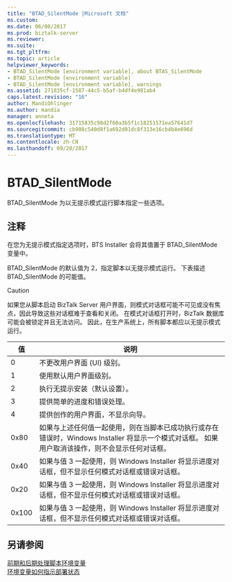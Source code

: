 ```yaml
---
title: "BTAD_SilentMode |Microsoft 文档"
ms.custom: 
ms.date: 06/08/2017
ms.prod: biztalk-server
ms.reviewer: 
ms.suite: 
ms.tgt_pltfrm: 
ms.topic: article
helpviewer_keywords:
- BTAD_SilentMode [environment variable], about BTAS_SilentMode
- BTAD_SilentMode [environment variable]
- BTAD_SilentMode [environment variable], warnings
ms.assetid: 271835cf-1587-44c5-b5af-b4df4e981ab4
caps.latest.revision: "16"
author: MandiOhlinger
ms.author: mandia
manager: anneta
ms.openlocfilehash: 31715835c98d2f60a3b5f1c18251571ea57641d7
ms.sourcegitcommit: cb908c540d8f1a692d01dc8f313e16cb4b4e696d
ms.translationtype: MT
ms.contentlocale: zh-CN
ms.lasthandoff: 09/20/2017
---
```

# <a name="btadsilentmode"></a>BTAD_SilentMode
BTAD_SilentMode 为以无提示模式运行脚本指定一些选项。  
  
## <a name="remarks"></a>注释  
 在您为无提示模式指定选项时，BTS Installer 会将其值置于 BTAD_SilentMode 变量中。  
  
 BTAD_SilentMode 的默认值为 2，指定脚本以无提示模式运行。 下表描述 BTAD_SilentMode 的可能值。  
  
> [!CAUTION]
>  如果您从脚本启动 BizTalk Server 用户界面，则模式对话框可能不可见或没有焦点，因此导致这些对话框难于查看和关闭。 在模式对话框打开时，BizTalk 数据库可能会被锁定并且无法访问。 因此，在生产系统上，所有脚本都应以无提示模式运行。  
  
|值|说明|  
|-----------|-----------------|  
|0|不更改用户界面 (UI) 级别。|  
|1|使用默认用户界面级别。|  
|2|执行无提示安装（默认设置）。|  
|3|提供简单的进度和错误处理。|  
|4|提供创作的用户界面，不显示向导。|  
|0x80|如果与上述任何值一起使用，则在当脚本已成功执行或存在错误时，Windows Installer 将显示一个模式对话框。 如果用户取消该操作，则不会显示任何对话框。|  
|0x40|如果与值 3 一起使用，则 Windows Installer 将显示进度对话框，但不显示任何模式对话框或错误对话框。|  
|0x20|如果与值 3 一起使用，则 Windows Installer 将显示进度对话框，但不显示任何模式对话框或错误对话框。|  
|0x100|如果与值 3 一起使用，则 Windows Installer 将显示进度对话框，但不显示任何模式对话框或错误对话框。|  
  
## <a name="see-also"></a>另请参阅  
 [前期和后期处理脚本环境变量](../core/pre-and-post-processing-script-environment-variables.md)   
 [环境变量如何指示部署状态](../core/how-environment-variables-indicate-deployment-state.md)